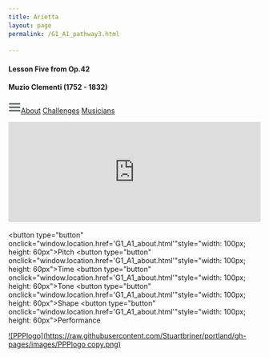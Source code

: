 ```yaml
---
title: Arietta
layout: page
permalink: /G1_A1_pathway3.html

---
```


#### Lesson Five from Op.42

#### Muzio Clementi (1752 - 1832)



[![Menulogo](https://raw.githubusercontent.com/Stuartbriner/portland/gh-pages/images/menu.png)](menu.html)[About](G1_A1_about.html)
[Challenges](G1_A1_challenges.html)
[Musicians](G1_A1_exam.html)




<iframe width="100%" height="200" scrolling="no" frameborder="no" src="https://w.soundcloud.com/player/?url=https%3A//api.soundcloud.com/tracks/186949914%3Fsecret_token%3Ds-dzFHo&amp;auto_play=false&amp;hide_related=false&amp;show_comments=true&amp;show_user=true&amp;show_reposts=false&amp;visual=true"></iframe>

<button type="button" onclick="window.location.href='G1_A1_about.html'"style="width: 100px; height: 60px">Pitch</button>
<button type="button" onclick="window.location.href='G1_A1_about.html'"style="width: 100px; height: 60px">Time</button>
<button type="button" onclick="window.location.href='G1_A1_about.html'"style="width: 100px; height: 60px">Tone</button>
<button type="button" onclick="window.location.href='G1_A1_about.html'"style="width: 100px; height: 60px">Shape</button>
<button type="button" onclick="window.location.href='G1_A1_about.html'"style="width: 100px; height: 60px">Performance</button>


[![PPPlogo](https://raw.githubusercontent.com/Stuartbriner/portland/gh-pages/images/PPPlogo copy.png)](https://itunes.apple.com/gb/app/abrsm-piano-practice-partner/id891238739?mt=8)

